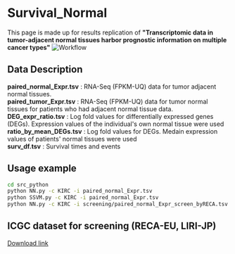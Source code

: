 # Survival_Normal
This page is made up for results replication of **"Transcriptomic data in tumor-adjacent normal tissues harbor prognostic information on multiple cancer types"**
![Workflow](https://user-images.githubusercontent.com/79434275/220604215-02a4950e-397f-45b2-8b08-e000c7612b0d.jpg)

## Data Description
**paired_normal_Expr.tsv** : RNA-Seq (FPKM-UQ) data for tumor adjacent normal tissues.  
**paired_tumor_Expr.tsv** : RNA-Seq (FPKM-UQ) data for tumor normal tissues for patients who had adjacent normal tissue data.  
**DEG_expr_ratio.tsv** : Log fold values for differentially expressed genes (DEGs). Expression values of the individual's own normal tissue were used
**ratio_by_mean_DEGs.tsv** : Log fold values for DEGs. Medain expression values of patients' normal tissues were used  
**surv_df.tsv** : Survival times and events


## Usage example
```bash
cd src_python
python NN.py -c KIRC -i paired_normal_Expr.tsv
python SSVM.py -c KIRC -i paired_normal_Expr.tsv 
python NN.py -c KIRC -i screening/paired_normal_Expr_screen_byRECA.tsv -d 1000
```

## ICGC dataset for screening (RECA-EU, LIRI-JP)
[Download link](https://drive.google.com/drive/folders/1SZNos7n0R7g09l_7wJEnF6gvYA_oyJ5l?usp=share_link)
